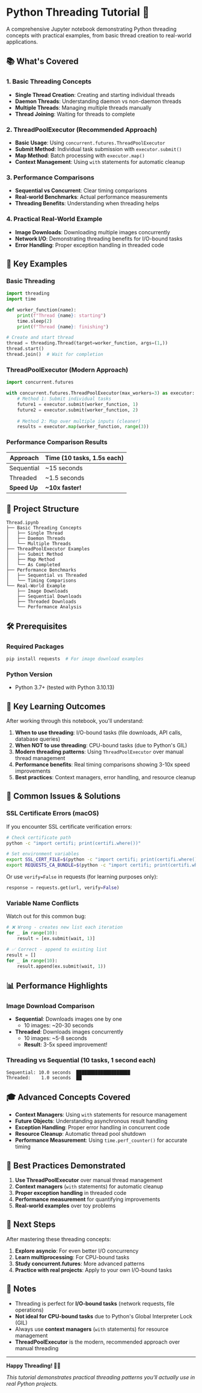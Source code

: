 # Python Threading Tutorial 🧵

A comprehensive Jupyter notebook demonstrating Python threading concepts with practical examples, from basic thread creation to real-world applications.

## 📚 What's Covered

### 1. Basic Threading Concepts
- **Single Thread Creation**: Creating and starting individual threads
- **Daemon Threads**: Understanding daemon vs non-daemon threads
- **Multiple Threads**: Managing multiple threads manually
- **Thread Joining**: Waiting for threads to complete

### 2. ThreadPoolExecutor (Recommended Approach)
- **Basic Usage**: Using `concurrent.futures.ThreadPoolExecutor`
- **Submit Method**: Individual task submission with `executor.submit()`
- **Map Method**: Batch processing with `executor.map()`
- **Context Management**: Using `with` statements for automatic cleanup

### 3. Performance Comparisons
- **Sequential vs Concurrent**: Clear timing comparisons
- **Real-world Benchmarks**: Actual performance measurements
- **Threading Benefits**: Understanding when threading helps

### 4. Practical Real-World Example
- **Image Downloads**: Downloading multiple images concurrently
- **Network I/O**: Demonstrating threading benefits for I/O-bound tasks
- **Error Handling**: Proper exception handling in threaded code

## 🚀 Key Examples

### Basic Threading
```python
import threading
import time

def worker_function(name):
    print(f"Thread {name}: starting")
    time.sleep(2)
    print(f"Thread {name}: finishing")

# Create and start thread
thread = threading.Thread(target=worker_function, args=(1,))
thread.start()
thread.join()  # Wait for completion
```

### ThreadPoolExecutor (Modern Approach)
```python
import concurrent.futures

with concurrent.futures.ThreadPoolExecutor(max_workers=3) as executor:
    # Method 1: Submit individual tasks
    future1 = executor.submit(worker_function, 1)
    future2 = executor.submit(worker_function, 2)
    
    # Method 2: Map over multiple inputs (cleaner)
    results = executor.map(worker_function, range(3))
```

### Performance Comparison Results
| Approach | Time (10 tasks, 1.5s each) |
|----------|----------------------------|
| Sequential | ~15 seconds |
| Threaded | ~1.5 seconds |
| **Speed Up** | **~10x faster!** |

## 📁 Project Structure

```
Thread.ipynb
├── Basic Threading Concepts
│   ├── Single Thread
│   ├── Daemon Threads
│   └── Multiple Threads
├── ThreadPoolExecutor Examples
│   ├── Submit Method
│   ├── Map Method
│   └── As Completed
├── Performance Benchmarks
│   ├── Sequential vs Threaded
│   └── Timing Comparisons
└── Real-World Example
    ├── Image Downloads
    ├── Sequential Downloads
    ├── Threaded Downloads
    └── Performance Analysis
```

## 🛠️ Prerequisites

### Required Packages
```bash
pip install requests  # For image download examples
```

### Python Version
- Python 3.7+ (tested with Python 3.10.13)

## 🎯 Key Learning Outcomes

After working through this notebook, you'll understand:

1. **When to use threading**: I/O-bound tasks (file downloads, API calls, database queries)
2. **When NOT to use threading**: CPU-bound tasks (due to Python's GIL)
3. **Modern threading patterns**: Using `ThreadPoolExecutor` over manual thread management
4. **Performance benefits**: Real timing comparisons showing 3-10x speed improvements
5. **Best practices**: Context managers, error handling, and resource cleanup

## 🔧 Common Issues & Solutions

### SSL Certificate Errors (macOS)
If you encounter SSL certificate verification errors:

```bash
# Check certificate path
python -c "import certifi; print(certifi.where())"

# Set environment variables
export SSL_CERT_FILE=$(python -c "import certifi; print(certifi.where())")
export REQUESTS_CA_BUNDLE=$(python -c "import certifi; print(certifi.where())")
```

Or use `verify=False` in requests (for learning purposes only):
```python
response = requests.get(url, verify=False)
```

### Variable Name Conflicts
Watch out for this common bug:
```python
# ❌ Wrong - creates new list each iteration
for _ in range(10):
    result = [ex.submit(wait, 1)]

# ✅ Correct - append to existing list
result = []
for _ in range(10):
    result.append(ex.submit(wait, 1))
```

## 📊 Performance Highlights

### Image Download Comparison
- **Sequential**: Downloads images one by one
  - 10 images: ~20-30 seconds
- **Threaded**: Downloads images concurrently  
  - 10 images: ~5-8 seconds
  - **Result**: 3-5x speed improvement!

### Threading vs Sequential (10 tasks, 1 second each)
```
Sequential: 10.0 seconds  ████████████████████
Threaded:    1.0 seconds  ██
```

## 🎓 Advanced Concepts Covered

- **Context Managers**: Using `with` statements for resource management
- **Future Objects**: Understanding asynchronous result handling
- **Exception Handling**: Proper error handling in concurrent code
- **Resource Cleanup**: Automatic thread pool shutdown
- **Performance Measurement**: Using `time.perf_counter()` for accurate timing

## 🌟 Best Practices Demonstrated

1. **Use ThreadPoolExecutor** over manual thread management
2. **Context managers** (`with` statements) for automatic cleanup
3. **Proper exception handling** in threaded code
4. **Performance measurement** for quantifying improvements
5. **Real-world examples** over toy problems

## 🚀 Next Steps

After mastering these threading concepts:

1. **Explore asyncio**: For even better I/O concurrency
2. **Learn multiprocessing**: For CPU-bound tasks
3. **Study concurrent.futures**: More advanced patterns
4. **Practice with real projects**: Apply to your own I/O-bound tasks

## 📝 Notes

- Threading is perfect for **I/O-bound tasks** (network requests, file operations)
- **Not ideal for CPU-bound tasks** due to Python's Global Interpreter Lock (GIL)
- Always use **context managers** (`with` statements) for resource management
- **ThreadPoolExecutor** is the modern, recommended approach over manual threading

---

**Happy Threading! 🧵✨**

*This tutorial demonstrates practical threading patterns you'll actually use in real Python projects.*
